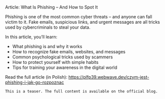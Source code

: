Article: What Is Phishing – And How to Spot It

Phishing is one of the most common cyber threats – and anyone can fall victim to it. Fake emails, suspicious links, and urgent messages are all tricks used by cybercriminals to steal your data.

In this article, you’ll learn:
- What phishing is and why it works
- How to recognize fake emails, websites, and messages
- Common psychological tricks used by scammers
- How to protect yourself with simple habits
- Tips for training your awareness in the digital world

Read the full article (in Polish):
https://plfp39.webwave.dev/czym-jest-phishing-i-jak-go-rozpoznac

    This is a teaser. The full content is available on the official blog.
